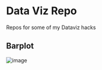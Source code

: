 # Data Viz Repo

Repos for some of my Dataviz hacks

## Barplot
![image](https://github.com/user-attachments/assets/54ef593f-7444-49a8-accc-47e499f58c28)


